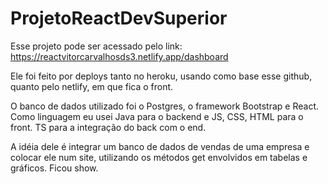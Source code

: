 # ProjetoReactDevSuperior

Esse projeto pode ser acessado pelo link:
https://reactvitorcarvalhosds3.netlify.app/dashboard

Ele foi feito por deploys tanto no heroku, usando como base esse github, quanto pelo netlify, em que fica o front.

O banco de dados utilizado foi o Postgres, o framework Bootstrap e React. Como linguagem eu usei Java para o backend e JS, CSS, HTML para o front. TS para a integração do back com o end.

A idéia dele é integrar um banco de dados de vendas de uma empresa e colocar ele num site, utilizando os métodos get envolvidos em tabelas e gráficos. Ficou show.
